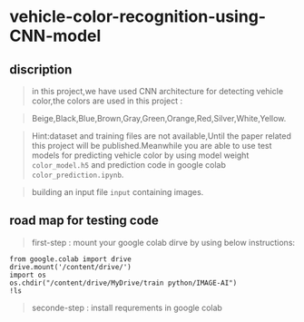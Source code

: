 # vehicle-color-recognition-using-CNN-model

## discription
> in this project,we have used CNN architecture for detecting vehicle color,the colors are used in this project :

> Beige,Black,Blue,Brown,Gray,Green,Orange,Red,Silver,White,Yellow.

> Hint:dataset and training files are not available,Until the paper related this project will be published.Meanwhile you are able to use test models for predicting vehicle color by using model weight `color_model.h5` and prediction code in google colab `color_prediction.ipynb`. 

> building an input file `input` containing images.

## road map for testing code

> first-step : mount your google colab dirve by using below instructions:
>
```
from google.colab import drive
drive.mount('/content/drive/')
import os
os.chdir("/content/drive/MyDrive/train python/IMAGE-AI")
!ls
```
> seconde-step : install requrements in google colab

